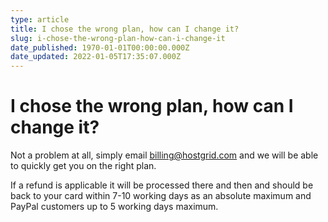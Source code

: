 ```yaml
---
type: article
title: I chose the wrong plan, how can I change it?
slug: i-chose-the-wrong-plan-how-can-i-change-it
date_published: 1970-01-01T00:00:00.000Z
date_updated: 2022-01-05T17:35:07.000Z
---
```


# I chose the wrong plan, how can I change it?

Not a problem at all, simply email [billing@hostgrid.com](mailto:billing@hostgrid.com?subject=%7B%7Bbrand.displayName%7D%7D%20Plan%20Selection) and we will be able to quickly get you on the right plan.

If a refund is applicable it will be processed there and then and should be back to your card within 7-10 working days as an absolute maximum and PayPal customers up to 5 working days maximum.